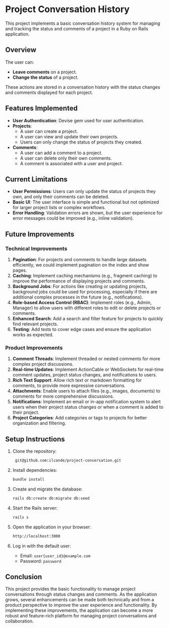 # Project Conversation History

This project implements a basic conversation history system for managing and tracking the status and comments of a project in a Ruby on Rails application.

## Overview

The user can:

- **Leave comments** on a project.
- **Change the status** of a project.

These actions are stored in a conversation history with the status changes and comments displayed for each project.

## Features Implemented

- **User Authentication**: Devise gem used for user authentication.
- **Projects**:
  - A user can create a project.
  - A user can view and update their own projects.
  - Users can only change the status of projects they created.
- **Comments**:
  - A user can add a comment to a project.
  - A user can delete only their own comments.
  - A comment is associated with a user and project.
  
## Current Limitations

- **User Permissions**: Users can only update the status of projects they own, and only their comments can be deleted.
- **Basic UI**: The user interface is simple and functional but not optimized for larger project lists or complex workflows.
- **Error Handling**: Validation errors are shown, but the user experience for error messages could be improved (e.g., inline validation).

## Future Improvements

### Technical Improvements

1. **Pagination**: For projects and comments to handle large datasets efficiently, we could implement pagination on the index and show pages.
2. **Caching**: Implement caching mechanisms (e.g., fragment caching) to improve the performance of displaying projects and comments.
3. **Background Jobs**: For actions like creating or updating projects, background jobs could be used for processing, especially if there are additional complex processes in the future (e.g., notifications).
4. **Role-based Access Control (RBAC)**: Implement roles (e.g., Admin, Manager) to allow users with different roles to edit or delete projects or comments.
5. **Enhanced Search**: Add a search and filter feature for projects to quickly find relevant projects.
6. **Testing**: Add tests to cover edge cases and ensure the application works as expected.

### Product Improvements

1. **Comment Threads**: Implement threaded or nested comments for more complex project discussions.
2. **Real-time Updates**: Implement ActionCable or WebSockets for real-time comment updates, project status changes, and notifications to users.
3. **Rich Text Support**: Allow rich text or markdown formatting for comments, to provide more expressive conversations.
4. **Attachments**: Enable users to attach files (e.g., images, documents) to comments for more comprehensive discussions.
5. **Notifications**: Implement an email or in-app notification system to alert users when their project status changes or when a comment is added to their project.
6. **Project Categories**: Add categories or tags to projects for better organization and filtering.

## Setup Instructions

1. Clone the repository:

   ```bash
    git@github.com:ilcande/project-conversation.git
   ```

2. Install dependencies:

   ```bash
   bundle install
   ```

3. Create and migrate the database:

   ```bash
   rails db:create db:migrate db:seed
   ```

4. Start the Rails server:

   ```bash
   rails s
   ```

5. Open the application in your browser:

   ```bash
   http://localhost:3000
   ```

6. Log in with the default user:
   - Email: `user{user_id}@example.com`
   - Password: `password`

## Conclusion

This project provides the basic functionality to manage project conversations through status changes and comments. As the application grows, several enhancements can be made both technically and from a product perspective to improve the user experience and functionality. By implementing these improvements, the application can become a more robust and feature-rich platform for managing project conversations and collaboration.
